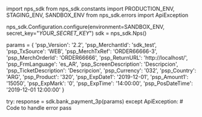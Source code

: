 import nps_sdk
from nps_sdk.constants import PRODUCTION_ENV, STAGING_ENV, SANDBOX_ENV
from nps_sdk.errors import ApiException

nps_sdk.Configuration.configure(environment=SANDBOX_ENV,
                            secret_key="_YOUR_SECRET_KEY_")
sdk = nps_sdk.Nps()

params = {
    'psp_Version': '2.2',
    'psp_MerchantId': 'sdk_test',
    'psp_TxSource': 'WEB',
    'psp_MerchTxRef': 'ORDER66666-3',
    'psp_MerchOrderId': 'ORDER66666',
    'psp_ReturnURL': 'http://localhost/',
    'psp_FrmLanguage': 'es_AR',
    'psp_ScreenDescription': 'Descripcion',
    'psp_TicketDescription': 'Descripcion',
    'psp_Currency': '032',
    'psp_Country': 'ARG',
    'psp_Product': '320',
    'psp_ExpDate1': '2019-12-01',
    'psp_Amount1': '15050',
    'psp_ExpMark': '0',
    'psp_ExpTime': '14:00:00',
    'psp_PosDateTime': '2019-12-01 12:00:00'
}

try: 
    response = sdk.bank_payment_3p(params) 
except ApiException: 
    # Code to handle error 
    pass 
